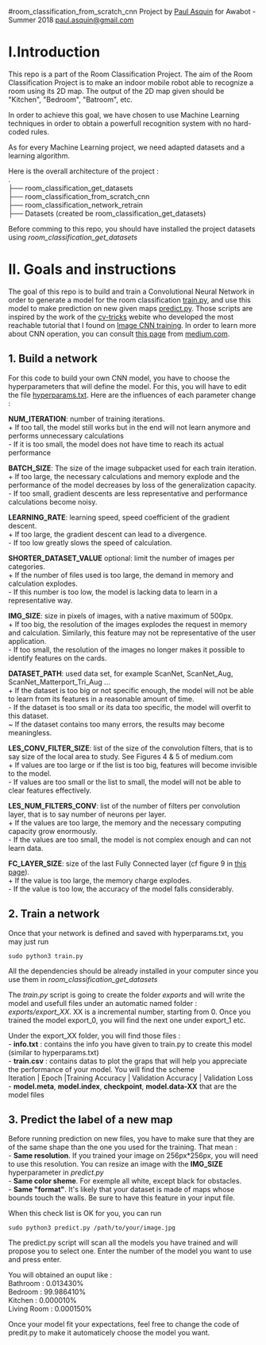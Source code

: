 #room_classification_from_scratch_cnn
Project by [Paul Asquin](https://www.linkedin.com/in/paulasquin/) for Awabot - Summer 2018 paul.asquin@gmail.com  

# I.Introduction  
This repo is a part of the Room Classification Project. 
The aim of the Room Classification Project is to make an indoor mobile robot able to recognize a room using its 2D map. 
The output of the 2D map given should be "Kitchen", "Bedroom", "Batroom", etc.  

In order to achieve this goal, we have chosen to use Machine Learning techniques in order to obtain a powerfull recognition system with no hard-coded rules.  

As for every Machine Learning project, we need adapted datasets and a learning algorithm.  

Here is the overall architecture of the project :   
.  
├── room_classification_get_datasets  
├── room_classification_from_scratch_cnn  
├── room_classification_network_retrain  
├── Datasets (created be room_classification_get_datasets)  

Before comming to this repo, you should have installed the project datasets using _room\_classification\_get\_datasets_

# II. Goals and instructions
The goal of this repo is to build and train a Convolutional Neural Network in order to generate a model for the room classification [train.py](train.py), and use this model to make prediction on new given maps [predict.py](predict.py).
Those scripts are inspired by the work of the [cv-tricks](http://cv-tricks.com/) webite who developed the most reachable tutorial that I found on [Image CNN training](http://cv-tricks.com/tensorflow-tutorial/training-convolutional-neural-network-for-image-classification/).
In order to learn more about CNN operation, you can consult [this page](https://medium.com/@RaghavPrabhu/understanding-of-convolutional-neural-network-cnn-deep-learning-99760835f148) from [medium.com](https://medium.com).  

## 1. Build a network
For this code to build your own CNN model, you have to choose the hyperparameters that will define the model. 
For this, you will have to edit the file [hyperparams.txt](hyperparams.txt). Here are the influences of each parameter change : 

**NUM_ITERATION**: number of training iterations.  
\+ If too tall, the model still works but in the end will not learn anymore and performs unnecessary calculations  
\- If it is too small, the model does not have time to reach its actual performance  

**BATCH_SIZE**: The size of the image subpacket used for each train iteration.  
\+ If too large, the necessary calculations and memory explode and the performance of the model decreases by loss of the generalization capacity.  
\- If too small, gradient descents are less representative and performance calculations become noisy.  

**LEARNING_RATE**: learning speed, speed coefficient of the gradient descent.  
\+ If too large, the gradient descent can lead to a divergence.  
\- If too low greatly slows the speed of calculation.  

**SHORTER_DATASET_VALUE** optional: limit the number of images per categories.  
\+ If the number of files used is too large, the demand in memory and calculation explodes.  
\- If this number is too low, the model is lacking data to learn in a representative way.  

**IMG_SIZE**: size in pixels of images, with a native maximum of 500px.  
\+ If too big, the resolution of the images explodes the request in memory and calculation. Similarly, this feature may not be representative of the user application.  
\- If too small, the resolution of the images no longer makes it possible to identify features on the cards.  

**DATASET_PATH**: used data set, for example ScanNet, ScanNet_Aug, ScanNet_Matterport_Tri_Aug ...  
\+ If the dataset is too big or not specific enough, the model will not be able to learn from its features in a reasonable amount of time.  
\- If the dataset is too small or its data too specific, the model will overfit to this dataset.  
~ If the dataset contains too many errors, the results may become meaningless.  

**LES_CONV_FILTER_SIZE**: list of the size of the convolution filters, that is to say size of the local area to study. See Figures 4 & 5 of medium.com  
\+ If values are too large or if the list is too big, features will become invisible to the model.  
\- If values are too small or the list to small, the model will not be able to clear features effectively.  

**LES_NUM_FILTERS_CONV**: list of the number of filters per convolution layer, that is to say number of neurons per layer.  
\+ If the values are too large, the memory and the necessary computing capacity grow enormously.  
\- If the values are too small, the model is not complex enough and can not learn data.  

**FC_LAYER_SIZE**: size of the last Fully Connected layer (cf figure 9 in [this page](https://medium.com/@RaghavPrabhu/understanding-of-convolutional-neural-network-cnn-deep-learning-99760835f148)).  
\+ If the value is too large, the memory charge explodes.  
\- If the value is too low, the accuracy of the model falls considerably.  

## 2. Train a network  
Once that your network is defined and saved with hyperparams.txt, you may just run 
```
sudo python3 train.py
```

All the dependencies should be already installed in your computer since you use them in _room\_classification\_get\_datasets_  

The _train.py_ script is going to create the folder _exports_ and will write the model and usefull files under an automatic named folder : _exports/export\_XX_.
XX is a incremental number, starting from 0. Once you trained the model export\_0, you will find the next one under export\_1 etc.  

Under the export_XX folder, you will find those files :  
\- **info.txt** : contains the info you have given to train.py to create this model (similar to hyperparams.txt)  
\- **train.csv** : contains datas to plot the graps that will help you appreciate the performance of your model. You will find the scheme  
	Iteration	|	Epoch	|Training Accuracy	|	Validation Accuracy	|	Validation Loss  
\- **model.meta**, **model.index**, **checkpoint**, **model.data-XX** that are the model files  
 
## 3. Predict the label of a new map
Before running prediction on new files, you have to make sure that they are of the same shape than the one you used for the training.
That mean :  
\- **Same resolution**. If you trained your image on 256px*256px, you will need to use this resolution. You can resize an image with the **IMG_SIZE** hyperparameter in _predict.py_   
\- **Same color sheme**. For exemple all white, except black for obstacles.  
\- **Same "format"**. It's likely that your dataset is made of maps whose bounds touch the walls. Be sure to have this feature in your input file.   

When this check list is OK for you, you can run
```
sudo python3 predict.py /path/to/your/image.jpg
```  

The predict.py script will scan all the models you have trained and will propose you to select one.
Enter the number of the model you want to use and press enter.  

You will obtained an ouput like :  
    Bathroom : 0.013430%  
    Bedroom : 99.986410%  
    Kitchen : 0.000010%  
    Living Room : 0.000150%  
	
Once your model fit your expectations, feel free to change the code of predit.py to make it automaticely choose the model you want.